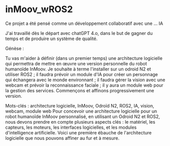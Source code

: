 # inMoov_wROS2
Ce projet a été pensé comme un développement collaboratif avec une ... IA

J'ai travaillé dès le départ avec chatGPT 4.o, dans le but de gagner du temps et de produire un système de qualité.

Génèse : 

Tu vas m'aider à définir (dans un premier temps) une architecture logicielle qui permettra de mettre en œuvre une version personnelle du robot humanoïde InMoov. Je souhaite à terme l'installer sur un odroid N2 et utiliser ROS2 ; il faudra prévoir un module d'IA pour créer un personnage qui échangera avec le monde environnant ; il faudra gérer la vision avec une webcam et prévoir la reconnaissance faciale ; il y aura un module web pour la gestion des services. Commençons et affinons progressivement une version.

Mots-clés : architecture logicielle, InMoov, Odroïd N2, ROS2, IA, vision, webcam, module web
Pour concevoir une architecture logicielle pour un robot humanoïde InMoov personnalisé, en utilisant un Odroid N2 et ROS2, nous devons prendre en compte plusieurs aspects clés : le matériel, les capteurs, les moteurs, les interfaces logicielles, et les modules d'intelligence artificielle. Voici une première ébauche de l'architecture logicielle que nous pouvons affiner au fur et à mesure.

